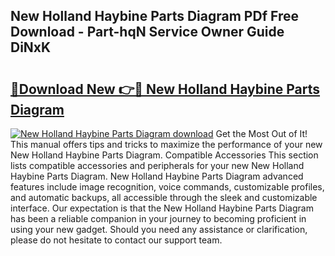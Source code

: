 ## New Holland Haybine Parts Diagram PDf Free Download - Part-hqN Service Owner Guide DiNxK

# <h2><a href="http://dfmzkv.blite.top/?on=New+Holland+Haybine+Parts+Diagram">🔗Download New 👉🔴 New Holland Haybine Parts Diagram</a></h2>

[![New Holland Haybine Parts Diagram download](https://i.imgur.com/lujVjoI.png)](http://dfmzkv.blite.top/?on=New+Holland+Haybine+Parts+Diagram)
Get the Most Out of It! This manual offers tips and tricks to maximize the performance of your new New Holland Haybine Parts Diagram. Compatible Accessories This section lists compatible accessories and peripherals for your new New Holland Haybine Parts Diagram. New Holland Haybine Parts Diagram advanced features include image recognition, voice commands, customizable profiles, and automatic backups, all accessible through the sleek and customizable interface. Our expectation is that the New Holland Haybine Parts Diagram has been a reliable companion in your journey to becoming proficient in using your new gadget. Should you need any assistance or clarification, please do not hesitate to contact our support team.
